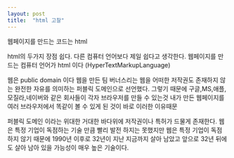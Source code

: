```yaml
---
layout: post
title:  "html 고찰"
---
```



웹페이지를 만드는 코드는 html

html의 두가지 장점
쉽다. 다른 컴퓨터 언어보다 제일 쉽다고 생각한다.
웹페이지를 만드는 컴퓨터 언어가 html 이다 (HyperTextMarkupLanguage)

웹은 public domain 이다 
웹을 만든 팀 버너스리는 웹을 어떠한 저작권도 존재하지 않는
완전한 자유를 의미하는 퍼블릭 도메인으로 선언했다.
그렇기 때문에 구글,MS,애플,모질라,네이버와 같은 회사들이 각자 브라우저를 만들 수 있는것
내가 만든 웹페이지를 여러 브라우저에서 똑같이 볼 수 있게 된 것이 바로 이러한 이유때문

퍼블릭 도메인 이라는 위대한 거대한 바다위에 저작권이나 특허가 드물게 존재한다.
웹은 특정 기업이 독점하는 기술 만큼 빨리 발전 하지는 못했지만
웹은 특정 기업이 독점 하지 않기 때문에 1990년 이후로 32년이 지난 지금까지  살아 남았고
앞으로 32년 뒤에도 살아 남아 있을 가능성이 매우 높은 기술이다.
